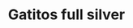 ---
title: Gatitos full silver
date: 
draft: false

# descripcion
description : Aros colgantes pasantes en plata 925.

materials: Plata 925

color: 

dimensions: Largo total 3.5cm

code: 01-01-0943

type: "Aros"

categories: []

price: $4.060,00

price_eftvo: $3.450,00

# Images
# first image will be shown in the product page
images:
  # - image: "images/path_to_image"
  # La ubicacion de las imagenes es imagenes/Aros/Aros.Colgantes/01-01-0943-gatitos-full-silver
  - image: "./images/aros/colgantes/01-01-0943-gatitos-full-silver.jpg"
---